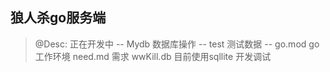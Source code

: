 ## 狼人杀go服务端
> @Desc: 正在开发中
> -- Mydb 数据库操作
> -- test 测试数据
> -- go.mod go工作环境
> need.md 需求
> wwKill.db 目前使用sqllite 开发调试